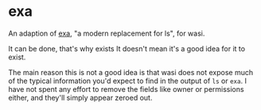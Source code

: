 # exa

An adaption of [exa](https://github.com/ogham/exa), "a modern replacement for ls", for wasi.

It can be done, that's why exists
It doesn't mean it's a good idea for it to exist.

The main reason this is not a good idea is that wasi does not expose much of the typical information you'd expect to find in the output of `ls` or `exa`. I have not spent any effort to remove the fields like owner or permissions either, and they'll simply appear zeroed out.
